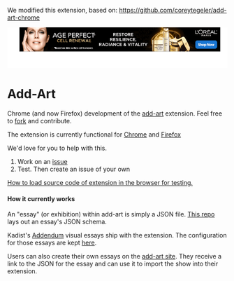 We modified this extension, based on:  https://github.com/coreytegeler/add-art-chrome


![REPLACED!](images/cover.gif)

# Add-Art

Chrome (and now Firefox) development of the [add-art][2] extension. Feel free to [fork][3] and contribute.

The extension is currently functional for [Chrome](https://chrome.google.com/webstore/detail/add-art/jplogjalofjlkendelkacpekloflkfeg) and [Firefox](https://addons.mozilla.org/en-US/firefox/addon/add-art/)

We'd love for you to help with this.

1. Work on an [issue](https://github.com/coreytegeler/add-art-chrome/issues)
2. Test. Then create an issue of your own

[How to load source code of extension in the browser for testing.](https://developer.chrome.com/extensions/getstarted#unpacked)

#### How it currently works

An "essay" (or exhibition) within add-art is simply a JSON file. [This repo](https://github.com/owise1/addendum-exhibitions) lays out an essay's JSON schema.  

Kadist's [Addendum](http://addendum.kadist.org/) visual essays ship with the extension. The configuration for those essays are kept [here](https://github.com/owise1/addendum-exhibitions). 

Users can also create their own essays on the [add-art site](http://add-art.org/essays/).  They receive a link to the JSON for the essay and can use it to import the show into their extension.

[1]: http://visitsteve.com
[2]: https://add-art.org/
[3]: https://github.com/coreytegeler/Add-Art-chrome/fork
